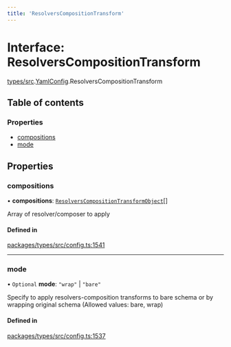 ```yaml
---
title: 'ResolversCompositionTransform'
---
```


# Interface: ResolversCompositionTransform

[types/src](../modules/types_src).[YamlConfig](../modules/types_src.YamlConfig).ResolversCompositionTransform

## Table of contents

### Properties

- [compositions](types_src.YamlConfig.ResolversCompositionTransform#compositions)
- [mode](types_src.YamlConfig.ResolversCompositionTransform#mode)

## Properties

### compositions

• **compositions**: [`ResolversCompositionTransformObject`](types_src.YamlConfig.ResolversCompositionTransformObject)[]

Array of resolver/composer to apply

#### Defined in

[packages/types/src/config.ts:1541](https://github.com/Urigo/graphql-mesh/blob/master/packages/types/src/config.ts#L1541)

___

### mode

• `Optional` **mode**: ``"wrap"`` | ``"bare"``

Specify to apply resolvers-composition transforms to bare schema or by wrapping original schema (Allowed values: bare, wrap)

#### Defined in

[packages/types/src/config.ts:1537](https://github.com/Urigo/graphql-mesh/blob/master/packages/types/src/config.ts#L1537)
